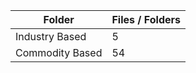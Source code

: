 | Folder          |   Files / Folders |
|-----------------|-------------------|
| Industry Based  |                 5 |
| Commodity Based |                54 |